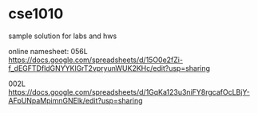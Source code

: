 # cse1010
sample solution for labs and hws

online namesheet:
056L	https://docs.google.com/spreadsheets/d/15O0e2fZi-f_dEGFTDfldGNYYKlGrT2vpryunWUK2KHc/edit?usp=sharing

002L	https://docs.google.com/spreadsheets/d/1GqKa123u3niFY8rgcafOcLBjY-AFpUNpaMpimnGNElk/edit?usp=sharing

